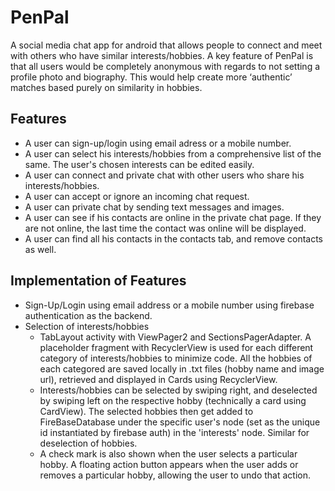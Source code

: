 # PenPal
A social media chat app for android that allows people to connect and meet with others who have similar interests/hobbies.
A key feature of PenPal is that all users would be completely anonymous with regards to not setting a profile photo and biography. This would help create more ‘authentic’ matches based purely on similarity in hobbies. 

## Features
- A user can sign-up/login using email adress or a mobile number.
- A user can select his interests/hobbies from a comprehensive list of the same. The user's chosen interests can be edited easily.
- A user can connect and private chat with other users who share his interests/hobbies.
- A user can accept or ignore an incoming chat request.
- A user can private chat by sending text messages and images.
- A user can see if his contacts are online in the private chat page. If they are not online, the last time the contact was online will be displayed.
- A user can find all his contacts in the contacts tab, and remove contacts as well.

## Implementation of Features
- Sign-Up/Login using email address or a mobile number using firebase authentication as the backend.
- Selection of interests/hobbies
  - TabLayout activity with ViewPager2 and SectionsPagerAdapter. A placeholder fragment with RecyclerView is used for each different category of interests/hobbies to minimize code. All the hobbies of each categored are saved locally in .txt files (hobby name and image url), retrieved and displayed in Cards using RecyclerView.
  - Interests/hobbies can be selected by swiping right, and deselected by swiping left on the respective hobby (technically a card using CardView). The selected hobbies then get added to FireBaseDatabase under the specific user's node (set as the unique id instantiated by firebase auth) in the 'interests' node. Similar for deselection of hobbies.
  - A check mark is also shown when the user selects a particular hobby. A floating action button appears when the user adds or removes a particular hobby, allowing the user to undo that action.
  
